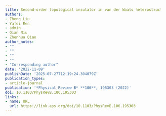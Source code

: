 ```yaml
---
title: Second-order topological insulator in van der Waals heterostructures of $mathrmCoBr_2/mathrmPt_2mathrmHgSe_3/mathrmCoBr_2$
authors:
- Zheng Liu
- Yafei Ren
- admin
- Qian Niu
- Zhenhua Qiao
author_notes:
- ""
- ""
- ""
- ""
- "Corresponding author"
date: '2022-11-09'
publishDate: '2025-07-27T12:19:24.304079Z'
publication_types:
- article-journal
publication: '*Physical Review B* **106**, 195303 (2022)'
doi: 10.1103/PhysRevB.106.195303
links:
- name: URL
  url: https://link.aps.org/doi/10.1103/PhysRevB.106.195303
---
```

